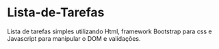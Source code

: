 # Lista-de-Tarefas

Lista de tarefas simples utilizando Html, framework Bootstrap para css e Javascript para manipular o DOM e validações.
